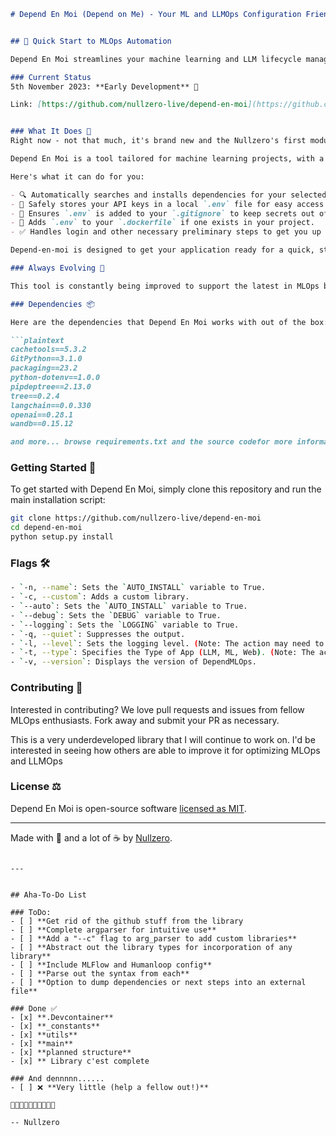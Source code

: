 
```markdown
# Depend En Moi (Depend on Me) - Your ML and LLMOps Configuration Friend 👀


## 🚀 Quick Start to MLOps Automation

Depend En Moi streamlines your machine learning and LLM lifecycle management operation tools. It works by automating dependency management and environment setup. So you can focus on building and deploying your ML models faster and more efficiently. 🛠️

### Current Status
5th November 2023: **Early Development** 👼

Link: [https://github.com/nullzero-live/depend-en-moi](https://github.com/nullzero-live/depend-en-moi) 👾


### What It Does 🧐
Right now - not that much, it's brand new and the Nullzero's first module. Scary! 

Depend En Moi is a tool tailored for machine learning projects, with a special focus on MLOps & LLMOps tools such as Langchain, OpenAI (openai), Weights and Biases (wandb), MLFlow (mflow), Humanloop (humanloop.com) -- Always adding more. 

Here's what it can do for you:

- 🔍 Automatically searches and installs dependencies for your selected libraries, or defaults if no custom list is provided.
- 🔐 Safely stores your API keys in a local `.env` file for easy access and security.
- 🚫 Ensures `.env` is added to your `.gitignore` to keep secrets out of version control.
- 🐳 Adds `.env` to your `.dockerfile` if one exists in your project.
- ✅ Handles login and other necessary preliminary steps to get you up and running.

Depend-en-moi is designed to get your application ready for a quick, streamlined login, and config in LangChain, WandB, HumanLoop, MLFlow, and more...

### Always Evolving 👷

This tool is constantly being improved to support the latest in MLOps best practices and libraries. Stay tuned for updates!

### Dependencies 📦

Here are the dependencies that Depend En Moi works with out of the box:

```plaintext
cachetools==5.3.2
GitPython==3.1.0
packaging==23.2
python-dotenv==1.0.0
pipdeptree==2.13.0
tree==0.2.4
langchain==0.0.330
openai==0.28.1
wandb==0.15.12

and more... browse requirements.txt and the source codefor more information.
```

### Getting Started 🌟

To get started with Depend En Moi, simply clone this repository and run the main installation script:

```bash
git clone https://github.com/nullzero-live/depend-en-moi
cd depend-en-moi
python setup.py install
```

### Flags 🛠️
```bash
- `-n, --name`: Sets the `AUTO_INSTALL` variable to True.
- `-c, --custom`: Adds a custom library.
- `--auto`: Sets the `AUTO_INSTALL` variable to True.
- `--debug`: Sets the `DEBUG` variable to True.
- `--logging`: Sets the `LOGGING` variable to True.
- `-q, --quiet`: Suppresses the output.
- `-l, --level`: Sets the logging level. (Note: The action may need to be changed to `store` instead of `store_true` if a value is to be provided)
- `-t, --type`: Specifies the Type of App (LLM, ML, Web). (Note: The action may need to be changed to `store` instead of `store_true` if a value is to be provided)
- `-v, --version`: Displays the version of DependMLOps.

```

### Contributing 🤝

Interested in contributing? We love pull requests and issues from fellow MLOps enthusiasts. Fork away and submit your PR as necessary.

This is a very underdeveloped library that I will continue to work on. I'd be interested in seeing how others are able to improve it for optimizing MLOps and LLMOps

### License ⚖️

Depend En Moi is open-source software [licensed as MIT](LICENSE).

---

Made with 💖 and a lot of ☕ by [Nullzero](<https://github.com/nullzero-live/>).
```

---


## Aha-To-Do List

### ToDo:
- [ ] **Get rid of the github stuff from the library
- [ ] **Complete argparser for intuitive use**
- [ ] **Add a "--c" flag to arg_parser to add custom libraries**
- [ ] **Abstract out the library types for incorporation of any library**
- [ ] **Include MLFlow and Humanloop config**
- [ ] **Parse out the syntax from each**
- [ ] **Option to dump dependencies or next steps into an external file**

### Done ✅
- [x] **.Devcontainer**
- [x] **_constants**
- [x] **utils**
- [x] **main**
- [x] **planned structure**
- [x] ** Library c'est complete

### And dennnnn......
- [ ] ❌ **Very little (help a fellow out!)**

🤗🤗🤗🤗🤗🤗🤗🤗🤗🤗

-- Nullzero


